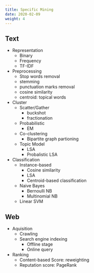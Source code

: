 ```yaml
---
title: Specific Mining
date: 2020-02-09
weight: 4
---
```


## Text

* Representation
  * Binary
  * Frequency
  * TF-IDF
* Preprocessing
  * Stop words removal
  * stemming
  * punctuation marks removal
  * cosine similarity
  * centroid: topical words
* Cluster
  * Scatter/Gather
    * buckshot
    * fractionation
  * Probabilistic
    * EM
  * Co-clustering
    * Bipartite graph partioning
  * Topic Model
    * LSA
    * Probalistic LSA
* Classification
  * Instance-based
    * Cosine similarity
    * LSA
    * Centroid-based classification
  * Naive Bayes
    * Bernoulli NB
    * Multinomial NB
  * Linear SVM

## Web

* Aquisition
  * Crawling
  * Search engine indexing
    * Offline stage
    * Online query
* Ranking
  * Content-based Score: reweighting
  * Reputation score: PageRank